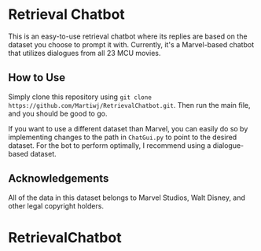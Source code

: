 # Retrieval Chatbot

This is an easy-to-use retrieval chatbot where its replies are based on the dataset you choose to prompt it with. Currently, it's a Marvel-based chatbot that utilizes dialogues from all 23 MCU movies.

## How to Use

Simply clone this repository using `git clone https://github.com/Martiwj/RetrievalChatbot.git`. Then run the main file, and you should be good to go.

If you want to use a different dataset than Marvel, you can easily do so by implementing changes to the path in `ChatGui.py` to point to the desired dataset. For the bot to perform optimally, I recommend using a dialogue-based dataset.

## Acknowledgements

All of the data in this dataset belongs to Marvel Studios, Walt Disney, and other legal copyright holders.
# RetrievalChatbot
